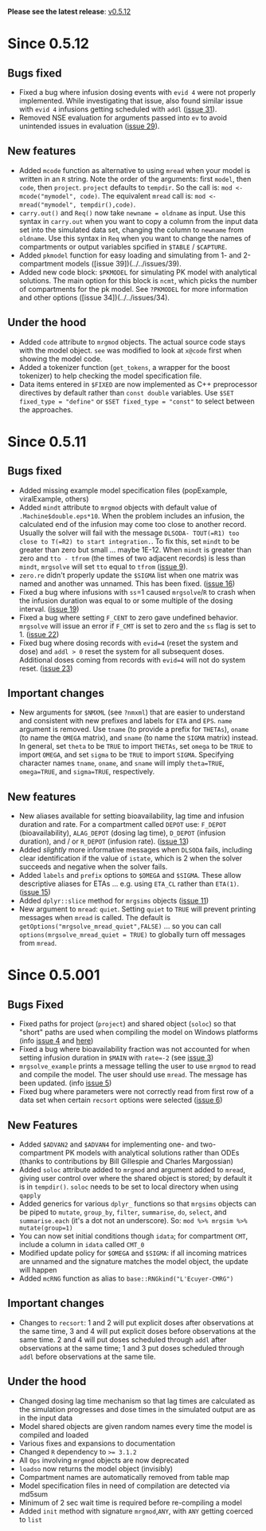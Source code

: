 __Please see the latest release__: [v0.5.12](https://github.com/metrumresearchgroup/mrgsolve/releases/tag/v0.5.12)

# Since 0.5.12

## Bugs fixed
* Fixed a bug where infusion dosing events with `evid 4` were not properly implemented.  While investigating that issue, also found similar issue with `evid 4` infusions getting scheduled with `addl` ([issue 31](../../issues/31)).
* Removed NSE evaluation for arguments passed into  `ev` to avoid unintended issues in evaluation ([issue 29](../../issues/29)).

## New features
* Added `mcode` function as alternative to using `mread` when your model is written in an `R` string.  Note the order of the arguments:
first `model`, then `code`, then `project`.  `project` defaults to `tempdir`.  So the call is: `mod <- mcode("mymodel", code)`.  The
equivalent `mread` call is: `mod <- mread("mymodel", tempdir(),code)`.
* `carry.out()` and `Req()` now take `newname = oldname` as input.  Use this syntax in `carry.out` when you want to copy a column from the input data set into the simulated data set, changing the column to `newname` from `oldname`.  Use this syntax in `Req` when you want to change the names of compartments or output variables spcified in `$TABLE` / `$CAPTURE`. 
* Added `pkmodel` function for easy loading and simulating from 1- and 2-compartment models ([issue 39])(../../issues/39).
* Added new code block: `$PKMODEL` for simulating PK model with analytical solutions.  The main option for this block is `ncmt`, which picks the number of compartments for the pk model.  See `?PKMODEL` for more information and other options ([issue 34])(../../issues/34).

## Under the hood
* Added `code` attribute to `mrgmod` objects.  The actual source code stays with the model object. `see` was modified to look at `x@code` first when showing the model code.
* Added a tokenizer function (`get_tokens`, a wrapper for the boost tokenizer) to help checking the model specification file.
* Data items entered in `$FIXED` are now implemented as C++ preprocessor directives by default rather than `const double` variables.  Use `$SET fixed_type = "define"` or `$SET fixed_type = "const"` to select between the approaches.


# Since 0.5.11
## Bugs fixed
* Added missing example model specification files (popExample, viralExample, others)
* Added `mindt` attribute to `mrgmod` objects with default value of `.Machine$double.eps*10`. When the problem includes an infusion, the calculated end of the infusion
may come too close to another record.  Usually the solver will fail with the message `DLSODA- TOUT(=R1) too close to T(=R2) to start integration.`.  To fix this, set `mindt` to be greater than zero but small ... maybe 1E-12.  When `mindt` is greater than zero and `tto - tfrom` (the times of two adjacent records) is less than `mindt`, `mrgsolve` will set `tto` equal to `tfrom` ([issue 9](../../issues/9)).
* `zero.re` didn't properly update the `$SIGMA` list when one matrix was named and another was unnamed.  This has been fixed.  ([issue 16](../../issues/16))
* Fixed a bug where infusions with `ss`=1 caused `mrgsolve`/`R` to crash when the infusion duration was equal to or some multiple of the dosing interval. ([issue 19](../../issues/19))
* Fixed a bug where setting `F_CENT` to zero gave undefined behavior.  `mrgsolve` will issue an error if `F_CMT` is set to zero and the `ss` flag is set to 1. ([issue 22](../../issues/16))
* Fixed bug where dosing records with `evid=4` (reset the system and dose)  and `addl > 0` reset the system for all subsequent doses. Additional doses coming from records with `evid=4` will not do system reset. ([issue 23](../../issues/23))

## Important changes
* New arguments for `$NMXML` (see `?nmxml`) that are easier to understand and consistent with new prefixes and labels for `ETA` and `EPS`.  `name` argument is removed.  Use `tname` (to provide a prefix for `THETAs`), `oname` (to name the `OMEGA` matrix), and `sname` (to name the `SIGMA` matrix) instead.  In general, set `theta` to be `TRUE` to import `THETAs`, set `omega` to be `TRUE` to import `OMEGA`, and set `sigma` to be `TRUE` to import `SIGMA`.  Specifying character names `tname`, `oname`, and `sname` will imply `theta=TRUE`, `omega=TRUE`, and `sigma=TRUE`, respectively.


## New features
* New aliases available for setting bioavailability, lag time and infusion duration and rate.  For a compartment called `DEPOT` use: `F_DEPOT` (bioavailability), `ALAG_DEPOT` (dosing lag time), `D_DEPOT` (infusion duration), and / or `R_DEPOT` (infusion rate). ([issue 13](../../issues/13))
* Added *slightly* more informative messages when `DLSODA` fails, including clear identification if the value of `istate`, which is 2 when the solver succeeds and negative when the solver fails.
* Added `labels` and `prefix` options to `$OMEGA` and `$SIGMA`.  These allow descriptive aliases for ETAs ... e.g. using `ETA_CL` rather than `ETA(1)`.  ([issue 15](../../issues/15))
* Added `dplyr::slice` method for `mrgsims` objects ([issue 11](../../issues/11))
* New argument to `mread`: `quiet`.  Setting `quiet` to `TRUE` will prevent printing messages when `mread` is called.  The default is `getOptions("mrgsolve_mread_quiet",FALSE)` ... so you can call `options(mrgsolve_mread_quiet = TRUE)` to globally turn off messages from `mread`.

# Since 0.5.001

## Bugs Fixed
* Fixed paths for project (`project`) and shared object (`soloc`) so that "short" paths are used when compiling the model on Windows  platforms (info [issue 4](https://github.com/metrumresearchgroup/mrgsolve/issues/4) and [here](https://github.com/metrumresearchgroup/mrgsolve/wiki/Windows-issues#spaces-in-project-directory-path))
* Fixed a bug where bioavailability fraction was not accounted for when setting infusion duration in `$MAIN` with `rate=-2` (see [issue 3](https://github.com/metrumresearchgroup/mrgsolve/issues/3))
* `mrgsolve_example` prints a message telling the user to use `mrgmod` to read and compile the model.  The user should use `mread`.  The message has been updated. (info [issue 5](https://github.com/metrumresearchgroup/mrgsolve/issues/5))
* Fixed bug where parameters were not correctly read from first row of a data set when certain `recsort` options were selected ([issue 6](https://github.com/metrumresearchgroup/mrgsolve/issues/6))

## New Features
*  Added `$ADVAN2` and `$ADVAN4` for implementing one- and two-compartment PK models with analytical solutions rather than ODEs (thanks to contributions by Bill Gillespie and Charles Margossian)
* Added `soloc` attribute added to `mrgmod` and argument added to `mread`, giving user control over where the shared object is stored; by default it is in `tempdir()`.  `soloc` needs to be set to local directory when using `qapply`
* Added generics for various `dplyr_` functions so that `mrgsims` objects can be piped to `mutate`, `group_by`, `filter`, `summarise`, `do`, `select`, and `summarise.each` (it's a dot not an underscore).  So: `mod %>% mrgsim %>% mutate(group=1)`
* You can now set initial conditions though `idata`; for compartment `CMT`, include a column in `idata` called `CMT_0`
* Modified update policy for `$OMEGA` and `$SIGMA`: if all incoming matrices are unnamed and the signature matches the model object, the update will happen
* Added `mcRNG` function as alias to `base::RNGkind("L'Ecuyer-CMRG")`

## Important changes
* Changes to `recsort`: 1 and 2 will put explicit doses after observations at the same time, 3 and 4 will put explicit doses before observations at the same time.  2 and 4 will put doses scheduled through `addl` after observations at the same time; 1 and 3 put doses scheduled through `addl` before observations at the same tile.

## Under the hood
* Changed dosing lag time mechanism so that lag times are calculated as the simulation progresses and dose times in the simulated output are as in the input data
* Model shared objects are given random names every time the model is compiled and loaded
* Various fixes and expansions to documentation
* Changed `R` dependency to `>= 3.1.2`
* All `Ops` involving `mrgmod` objects are now deprecated
* `loadso` now returns the model object (invisibly)
* Compartment names are automatically removed from table map
* Model specification files in need of compilation are detected via md5sum
* Minimum of 2 sec wait time is required before re-compiling a model
* Added `init` method with signature `mrgmod`,`ANY`, with `ANY` getting coerced to `list`
